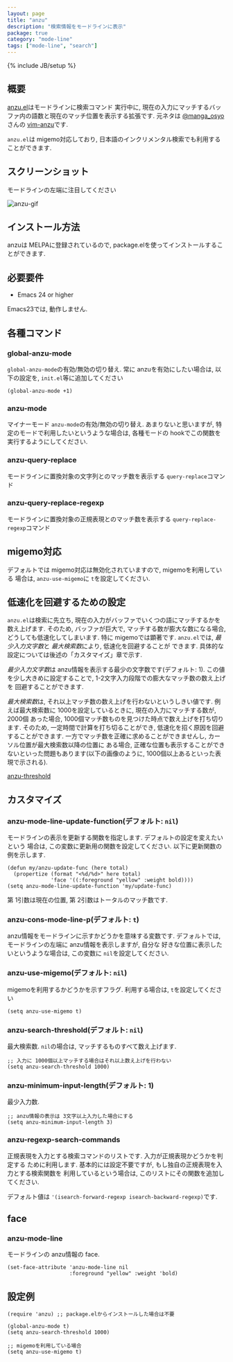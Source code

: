 ```yaml
---
layout: page
title: "anzu"
description: "検索情報をモードラインに表示"
package: true
category: "mode-line"
tags: ["mode-line", "search"]
---
```

{% include JB/setup %}

## 概要

[anzu.el](https://github.com/syohex/emacs-anzu)はモードラインに検索コマンド
実行中に, 現在の入力にマッチするバッファ内の語数と現在のマッチ位置を表示する拡張です.
元ネタは [@manga_osyo](https://twitter.com/manga_osyo)さんの [vim-anzu](https://github.com/osyo-manga/vim-anzu)です.


`anzu.el`は migemo対応しており, 日本語のインクリメンタル検索でも利用することができます.


## スクリーンショット
モードラインの左端に注目してください

![anzu-gif](https://github.com/syohex/emacs-anzu/raw/master/image/anzu.gif)


## インストール方法

anzuは MELPAに登録されているので, package.elを使ってインストールすることができます.


## 必要要件

* Emacs 24 or higher

Emacs23では, 動作しません.


## 各種コマンド

### global-anzu-mode

`global-anzu-mode`の有効/無効の切り替え. 常に anzuを有効にしたい場合は,
以下の設定を, `init.el`等に追加してください

```common-lisp
(global-anzu-mode +1)
```

### anzu-mode

マイナーモード `anzu-mode`の有効/無効の切り替え. あまりないと思いますが,
特定のモードで利用したいというような場合は, 各種モードの hookでこの関数を
実行するようにしてください.

### anzu-query-replace

モードラインに置換対象の文字列とのマッチ数を表示する `query-replace`コマンド

### anzu-query-replace-regexp

モードラインに置換対象の正規表現とのマッチ数を表示する `query-replace-regexp`コマンド


## migemo対応
デフォルトでは migemo対応は無効化されていますので, migemoを利用している
場合は, `anzu-use-migemo`に `t`を設定してください.


## 低速化を回避するための設定
`anzu.el`は検索に先立ち, 現在の入力がバッファでいくつの語にマッチするかを
数え上げます. そのため, バッファが巨大で, マッチする数が膨大な数になる場合,
どうしても低速化してしまいます. 特に migemoでは顕著です.
`anzu.el`では, *最少入力文字数*と *最大検索数*により, 低速化を回避することが
できます. 具体的な設定については後述の「カスタマイズ」章で示す.


*最少入力文字数*は anzu情報を表示する最少の文字数です(デフォルト: 1).
この値を少し大きめに設定することで, 1-2文字入力段階での膨大なマッチ数の数え上げを
回避することができます.


*最大検索数*は, それ以上マッチ数の数え上げを行わないというしきい値です.
例えば最大検索数に 1000を設定しているときに, 現在の入力にマッチする数が, 2000個
あった場合, 1000個マッチ数ものを見つけた時点で数え上げを打ち切ります. そのため,
一定時間で計算を打ち切ることができ, 低速化を招く原因を回避することができます.
一方でマッチ数を正確に求めることができませんし, カーソル位置が最大検索数以降の位置に
ある場合, 正確な位置も表示することができないといった問題もあります(以下の画像のように,
1000個以上あるといった表現で示される).


[anzu-threshold](https://github.com/syohex/emacs-anzu/blob/master/image/anzu-threshold.png)


## カスタマイズ

### anzu-mode-line-update-function(デフォルト: `nil`)

モードラインの表示を更新する関数を指定します. デフォルトの設定を変えたいという
場合は, この変数に更新用の関数を設定してください. 以下に更新関数の例を示します.

```common-lisp
(defun my/anzu-update-func (here total)
  (propertize (format "<%d/%d>" here total)
              'face '((:foreground "yellow" :weight bold))))
(setq anzu-mode-line-update-function 'my/update-func)
```

第 1引数は現在の位置, 第 2引数はトータルのマッチ数です.


### anzu-cons-mode-line-p(デフォルト: `t`)
anzu情報をモードラインに示すかどうかを意味する変数です.
デフォルトでは, モードラインの左端に anzu情報を表示しますが, 自分な
好きな位置に表示したいというような場合は, この変数に `nil`を設定してください.


### anzu-use-migemo(デフォルト: `nil`)
migemoを利用するかどうかを示すフラグ. 利用する場合は, `t`を設定してください

```common-lisp
(setq anzu-use-migemo t)
```

### anzu-search-threshold(デフォルト: `nil`)
最大検索数. `nil`の場合は, マッチするものすべて数え上げます.

```common-lisp
;; 入力に 1000個以上マッチする場合はそれ以上数え上げを行わない
(setq anzu-search-threshold 1000)
```


### anzu-minimum-input-length(デフォルト: 1)
最少入力数.

```common-lisp
;; anzu情報の表示は 3文字以上入力した場合にする
(setq anzu-minimum-input-length 3)
```


### anzu-regexp-search-commands
正規表現を入力とする検索コマンドのリストです. 入力が正規表現かどうかを判定する
ために利用します. 基本的には設定不要ですが, もし独自の正規表現を入力とする検索関数を
利用しているという場合は, このリストにその関数を追加してください.


デフォルト値は `'(isearch-forward-regexp isearch-backward-regexp)`です.


## face

### anzu-mode-line
モードラインの anzu情報の face.

```common-lisp
(set-face-attribute 'anzu-mode-line nil
                    :foreground "yellow" :weight 'bold)
```

## 設定例

```common-lisp
(require 'anzu) ;; package.elからインストールした場合は不要

(global-anzu-mode t)
(setq anzu-search-threshold 1000)

;; migemoを利用している場合
(setq anzu-use-migemo t)
```
